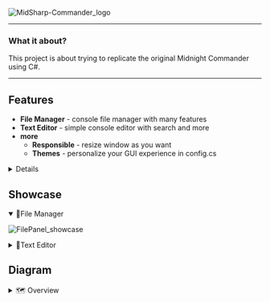 ![MidSharp-Commander_logo](https://i.imgur.com/yFVlLJq.png)

---

### What it about?

This project is about trying to replicate the original Midnight Commander using C#.

---

## Features

- **File Manager** - console file manager with many features
- **Text Editor** - simple console editor with search and more
- **more**
  - **Responsible** - resize window as you want
  - **Themes** - personalize your GUI experience in config.cs

<details>
<summary>Details</summary>

- **File Manager**
  - **Basic fucntion:**
    - **TAB** = switch pane
    - **ENTER** = enter seleced folder
  - **Footer function:**
    - **F1** = Drives
    - **F2** = Create file
    - **F3** = **Preview** file
    - **F4** = **Edit** file
    - **F5** = Copy file
    - **F6** = Rename/Move file
    - **F7** = Create folder
    - **F8** = Delete item
    - **F10** = Quit
- **Text Editor**
  - **Control**
    - Arrows
    - PageUP/DOWN
    - END/HOME
  - **Search**
    - Search
      - Find All
    - Replace
      - Skip
      - Replace All
  - **Select**
    - **F3** = Mark MODE
    - **F8** = Delete
    - **F6** = Move
    - **F5** = Copy
- **More**
  - **Responsible** - resize window as you want
  - **Themes** - personalize your GUI experience in config.cs
  - **Keybinds** - use your function keys
  - **PopUps** - eazy to implement poups
  </details>

## Showcase

<details open> <summary>📁File Manager</summary>

![FilePanel_showcase](https://i.imgur.com/gFEUozU.gif)

</details>

<details> <summary>📝Text Editor</summary>

![TextEditor_showcase](https://i.imgur.com/ciicqZP.gif)

</details>

## Diagram

<details>
<summary>🗺️ Overview</summary>

![Diagram_V0.5](https://i.imgur.com/R1MYEHR.png)

</details>
